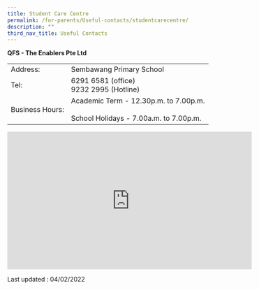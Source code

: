 ```yaml
---
title: Student Care Centre
permalink: /for-parents/Useful-contacts/studentcarecentre/
description: ""
third_nav_title: Useful Contacts
---
```

**QFS - The Enablers Pte Ltd**

|  |  |
|---|---|
| Address: | Sembawang Primary School |
| Tel: | 6291 6581 (office)<br>9232 2995 (Hotline) |
| Business Hours: | Academic Term - 12.30p.m. to 7.00p.m. <br><br>School Holidays - 7.00a.m. to 7.00p.m. |

<iframe width="560" height="315" src="https://www.youtube.com/embed/5QVzz9S7aEo" title="YouTube video player" frameborder="0" allow="accelerometer; autoplay; clipboard-write; encrypted-media; gyroscope; picture-in-picture" allowfullscreen></iframe>


Last updated : 04/02/2022